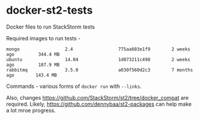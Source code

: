 # docker-st2-tests
Docker files to run StackStorm tests

Required images to run tests -

```
mongo                 2.4                 775aa603e1f9        2 weeks ago         344.4 MB
ubuntu                14.04               1d073211c498        2 weeks ago         187.9 MB
rabbitmq              3.5.0               a030f560d2c3        7 months ago        143.4 MB
```

Commands -
various forms of `docker run` with `--links`. 

Also, changes https://github.com/StackStorm/st2/tree/docker_compat are required. Likely, https://github.com/dennybaa/st2-packages
can help make a lot mroe progress.
